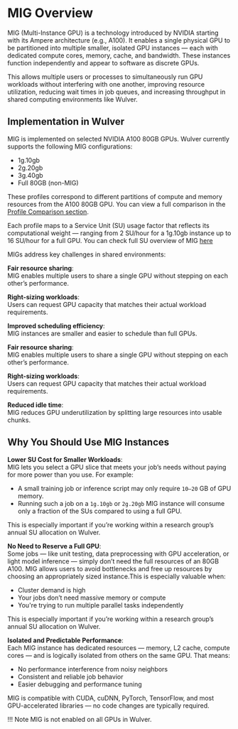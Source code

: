 # MIG Overview

MIG (Multi-Instance GPU) is a technology introduced by NVIDIA starting with its Ampere architecture (e.g., A100). It enables a single physical GPU to be partitioned into multiple smaller, isolated GPU instances — each with dedicated compute cores, memory, cache, and bandwidth. These instances function independently and appear to software as discrete GPUs.

This allows multiple users or processes to simultaneously run GPU workloads without interfering with one another, improving resource utilization, reducing wait times in job queues, and increasing throughput in shared computing environments like Wulver.

## Implementation in Wulver

MIG is implemented on selected NVIDIA A100 80GB GPUs. Wulver currently supports the following MIG configurations:

- 1g.10gb
- 2g.20gb
- 3g.40gb
- Full 80GB (non-MIG)

These profiles correspond to different partitions of compute and memory resources from the A100 80GB GPU. You can view a full comparison in the [Profile Comparison section](../MIG/profile-comparison.md).

Each profile maps to a Service Unit (SU) usage factor that reflects its computational weight — ranging from 2 SU/hour for a 1g.10gb instance up to 16 SU/hour for a full GPU. You can check full SU overview of MIG [here](../MIG/job-submission-and-su-charges.md#understanding-su-charges)

MIGs address key challenges in shared environments:

**Fair resource sharing**:<br> 
MIG enables multiple users to share a single GPU without stepping on each other’s performance.

**Right-sizing workloads**:<br> 
Users can request GPU capacity that matches their actual workload requirements.

**Improved scheduling efficiency**:<br> 
MIG instances are smaller and easier to schedule than full GPUs.

**Fair resource sharing**:<br> 
MIG enables multiple users to share a single GPU without stepping on each other’s performance.

**Right-sizing workloads**:<br> 
Users can request GPU capacity that matches their actual workload requirements.

**Reduced idle time**:<br> 
MIG reduces GPU underutilization by splitting large resources into usable chunks.


## Why You Should Use MIG Instances

**Lower SU Cost for Smaller Workloads**:<br> 
MIG lets you select a GPU slice that meets your job’s needs without paying for more power than you use.
For example:

- A small training job or inference script may only require `10–20` GB of GPU memory.
- Running such a job on a `1g.10gb` or `2g.20gb` MIG instance will consume only a fraction of the SUs compared to using a full GPU.

This is especially important if you’re working within a research group’s annual SU allocation on Wulver.

**No Need to Reserve a Full GPU**:<br> 
Some jobs — like unit testing, data preprocessing with GPU acceleration, or light model inference — simply don’t need the full resources of an 80GB A100. MIG allows users to avoid bottlenecks and free up resources by choosing an appropriately sized instance.This is especially valuable when:

- Cluster demand is high
- Your jobs don’t need massive memory or compute
- You're trying to run multiple parallel tasks independently

This is especially important if you’re working within a research group’s annual SU allocation on Wulver.

**Isolated and Predictable Performance**:<br> 
Each MIG instance has dedicated resources — memory, L2 cache, compute cores — and is logically isolated from others on the same GPU. That means:

- No performance interference from noisy neighbors
- Consistent and reliable job behavior
- Easier debugging and performance tuning

MIG is compatible with CUDA, cuDNN, PyTorch, TensorFlow, and most GPU-accelerated libraries — no code changes are typically required.

!!! Note
    MIG is not enabled on all GPUs in Wulver. 